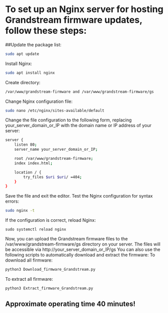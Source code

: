 
# To set up an Nginx server for hosting Grandstream firmware updates, follow these steps:

##Update the package list:
```bash
sudo apt update
```
Install Nginx:
```bash
sudo apt install nginx
```
Create directory:
```bash
/var/www/grandstream-firmware and /var/www/grandstream-firmware/gs
```
Change  Nginx configuration file:
```bash
sudo nano /etc/nginx/sites-available/default
```
Сhange the file configuration to the following form, replacing your_server_domain_or_IP with the domain name or IP address of your server:
```bash
server {
    listen 80;
    server_name your_server_domain_or_IP;

    root /var/www/grandstream-firmware;
    index index.html;

    location / {
        try_files $uri $uri/ =404;
    }
}
```
Save the file and exit the editor.
Test the Nginx configuration for syntax errors:
```bash
sudo nginx -t
```
If the configuration is correct, reload Nginx:
```
sudo systemctl reload nginx
```
Now, you can upload the Grandstream firmware files to the /var/www/grandstream-firmware/gs directory on your server. The files will be accessible via http://your_server_domain_or_IP/gs
You can also use the following scripts to automatically download and extract the firmware:
To download all firmware:
```bash
python3 Download_firmware_Grandstream.py
```
To extract all firmware:
```bash
python3 Extract_firmware_Grandstream.py
```
## Approximate operating time 40 minutes!


